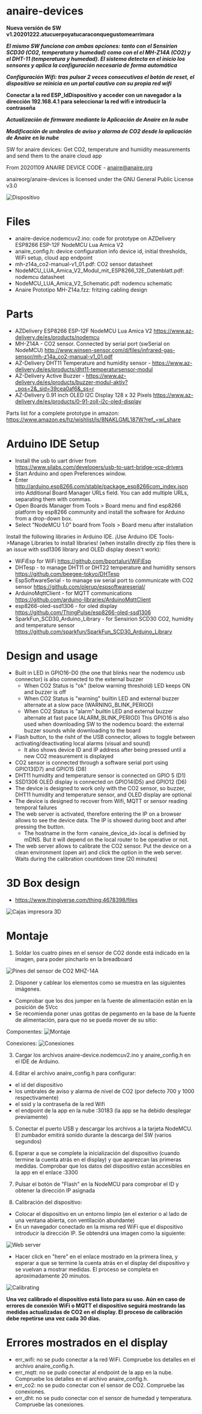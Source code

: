 # anaire-devices

**Nueva versión de SW v1.20201222.atucuerpoyatucaraconquegustomearrimara**

***El mismo SW funciona con ambas opciones: tanto con el Sensirion SCD30 (CO2, temperatura y humedad) como con el el MH-Z14A (CO2) y el DHT-11 (temperatura y humedad). El sistema detecta en el inicio los sensores y aplica la configuración necesaria de forma automática***

***Configuración Wifi: tras pulsar 2 veces consecutivas el botón de reset, el dispositivo se reinicia en un portal cautivo con su propia red wifi***

****Conectar a la red ESP_IdDispositivo y acceder con un navegador a la dirección 192.168.4.1 para seleccionar la red wifi e introducir la contraseña****

***Actualización de firmware mediante la Aplicación de Anaire en la nube***

***Modificación de umbrales de aviso y alarma de CO2 desde la aplicación de Anaire en la nube***

SW for anaire devices: Get CO2, temperature and humidity measurements and send them to the anaire cloud app

From 20201109 ANAIRE DEVICE CODE - anaire@anaire.org

anaireorg/anaire-devices is licensed under the GNU General Public License v3.0

![Dispositivo](https://github.com/anaireorg/anaire-devices/blob/main/images/Dispositvo_ANAIRE_display.png)

# Files
- anaire-device.nodemcuv2.ino: code for prototype on AZDelivery ESP8266 ESP-12F NodeMCU Lua Amica V2
- anaire_config.h: device configuration info
  device id, initial thresholds, WiFi setup, cloud app endpoint
- mh-z14a_co2-manual-v1_01.pdf: CO2 sensor datasheet
- NodeMCU_LUA_Amica_V2_Modul_mit_ESP8266_12E_Datenblatt.pdf: nodemcu datasheet
- NodeMCU_LUA_Amica_V2_Schematic.pdf: nodemcu schematic
- Anaire Prototipo MH-Z14a.fzz: fritzing cabling design

# Parts
- AZDelivery ESP8266 ESP-12F NodeMCU Lua Amica V2 https://www.az-delivery.de/es/products/nodemcu
- MH-Z14A - CO2 sensor. Connected by serial port (swSerial on NodeMCU) http://www.winsen-sensor.com/d/files/infrared-gas-sensor/mh-z14a_co2-manual-v1_01.pdf 
- AZ-Delivery DHT11 Temperature and humidity sensor - https://www.az-delivery.de/es/products/dht11-temperatursensor-modul
- AZ-Delivery Active Buzzer - https://www.az-delivery.de/es/products/buzzer-modul-aktiv?_pos=2&_sid=39cea0af6&_ss=r
- AZ-Delivery 0.91 inch OLED I2C Display 128 x 32 Pixels  https://www.az-delivery.de/es/products/0-91-zoll-i2c-oled-display

Parts list for a complete prototype in amazon: https://www.amazon.es/hz/wishlist/ls/8NAKLGML187W?ref_=wl_share

# Arduino IDE Setup
 - Install the usb to uart driver from https://www.silabs.com/developers/usb-to-uart-bridge-vcp-drivers
 - Start Arduino and open Preferences window.
 - Enter http://arduino.esp8266.com/stable/package_esp8266com_index.json into Additional Board Manager URLs field. You can add multiple URLs, separating them with commas.
 - Open Boards Manager from Tools > Board menu and find esp8266 platform by esp8266 community and install the software for Arduino from a drop-down box.
 - Select "NodeMCU 1.0" board from Tools > Board menu after installation

Install the following libraries in Arduino IDE. ¡Use Arduino IDE Tools->Manage Libraries to install libraries! (when installin directly zip files there is an issue with ssd1306 library and OLED display doesn't work):
- WiFiEsp for WiFi https://github.com/bportaluri/WiFiEsp
- DHTesp - to manage DHT11 or DHT22 temperature and humidity sensors https://github.com/beegee-tokyo/DHTesp
- EspSoftwareSerial - to manage sw serial port to communicate with CO2 sensor https://github.com/plerup/espsoftwareserial/
- ArduinoMqttClient - for MQTT communications https://github.com/arduino-libraries/ArduinoMqttClient
- esp8266-oled-ssd1306 - for oled display https://github.com/ThingPulse/esp8266-oled-ssd1306
- SparkFun_SCD30_Arduino_Library - for Sensirion SCD30 CO2, humidity and temperature sensor https://github.com/sparkfun/SparkFun_SCD30_Arduino_Library

# Design and usage
- Built in LED in GPIO16-D0 (the one that blinks near the nodemcu usb connector) is also connected to the external buzzer
  - When CO2 Status is "ok" (below warning threshold) LED keeps ON and buzzer is off
  - When CO2 Status is "warning" builtin LED and external buzzer alternate at a slow pace (WARNING_BLINK_PERIOD)
  - When CO2 Status is "alarm" builtin LED and external buzzer alternate at fast pace (ALARM_BLINK_PERIOD)
  This GPIO16 is also used when downloading SW to the nodemcu board: the external buzzer sounds while downloading to the board
- Flash button, to the risht of the USB connector, allows to toggle between activating/deactivating local alarms (visual and sound)
  - It also shows device ID and IP address after being pressed until a new CO2 measurement is displayed
- CO2 sensor is connected through a software serial port using GPIO13(D7) and GPIO15 (D8)
- DHT11 humidity and temperature sensor is connected on GPIO 5 (D1)
- SSD1306 OLED display is connected on GPIO14(D5) and GPIO12 (D6)
- The device is designed to work only with the CO2 sensor, so buzzer, DHT11 humidity and temperature sensor, and OLED display are optional
- The device is designed to recover from Wifi, MQTT or sensor reading temporal failures
- The web server is activated, therefore entering the IP on a browser allows to see the device data. The IP is showed during boot and after pressing the button.
  - The hostname in the form <anaire_device_id>.local is definied by mDNS. But it will depend on the local router to be operative or not.
- The web server allows to calibrate the CO2 sensor. Put the device on a clean environment (open air) and click the option in the web server. Waits during the calibration countdown time (20 minutes)

# 3D Box design
 - https://www.thingiverse.com/thing:4678398/files
 
 ![Cajas impresora 3D](https://github.com/anaireorg/anaire-devices/blob/main/images/WhatsApp%20Image%202020-12-07%20at%2011.47.58.jpeg)
 
# Montaje

1. Soldar los cuatro pines en el sensor de CO2 donde está indicado en la imagen, para poder pincharlo en la breadboard

![Pines del sensor de CO2 MHZ-14A](https://github.com/anaireorg/anaire-devices/blob/main/images/Pines_CO2_ANAIRE.png)

2. Disponer y cablear los elementos como se muestra en las siguientes imágenes. 
- Comprobar que los dos jumper en la fuente de alimentación están en la posición de 5Vcc
- Se recomienda poner unas gotitas de pegamento en la base de la fuente de alimentación, para que no se pueda mover de su sitio:

Componentes:
![Montaje](https://github.com/anaireorg/anaire-devices/blob/main/images/medida_photo_2020-12-07_22-28-34.png)

Conexiones:
![Conexiones](https://github.com/anaireorg/anaire-devices/blob/main/images/Connections_NodeMCU_LUA_Amica_V2_Schematic.png)

3. Cargar los archivos anaire-device.nodemcuv2.ino y anaire_config.h en el IDE de Arduino.

4. Editar el archivo anaire_config.h para configurar:
  - el id del dispositivo 
  - los umbrales de aviso y alarma de nivel de CO2 (por defecto 700 y 1000 respectivamente)
  - el ssid y la contraseña de la red Wifi
  - el endpoint de la app en la nube <nombrededominio>:30183 (la app se ha debido desplegar previamente)
  
5. Conectar el puerto USB y descargar los archivos a la tarjeta NodeMCU. El zumbador emitirá sonido durante la descarga del SW (varios segundos)

6. Esperar a que se complete la inicialización del dispositivo (cuando termine la cuenta atrás en el display) y que aparezcan las primeras medidas. Comprobar que los datos del dispositivo están accesibles en la app en el enlace <nombrededominio>:3300

7. Pulsar el botón de "Flash" en la NodeMCU para comprobar el ID y obtener la dirección IP asignada

8. Calibración del dispositivo:
  - Colocar el dispositivo en un entorno limpio (en el exterior o al lado de una ventana abierta, con ventilación abundante)
  - En un navegador conectado en la misma red WiFi que el dispositivo introducir la dirección IP. Se obtendrá una imagen como la siguiente:
  
  ![Web server](https://github.com/anaireorg/anaire-devices/blob/main/images/Captura_calibration.PNG)
  
  - Hacer click en "here" en el enlace mostrado en la primera línea, y esperar a que se termine la cuenta atrás en el display del dispositivo y se vuelvan a mostrar medidas. El proceso se completa en aproximadamente 20 minutos.

![Calibrating](https://github.com/anaireorg/anaire-devices/blob/main/images/calibrating_photo_2020-12-07_22-01-00.jpg)

**Una vez calibrado el dispositivo está listo para su uso. Aún en caso de errores de conexión WiFi o MQTT el dispositivo seguirá mostrando las medidas actualizadas de CO2 en el display. El proceso de calibración debe repetirse una vez cada 30 días.**

# Errores mostrados en el display
  - err_wifi: no se pudo conectar a la red WiFi. Compruebe los detalles en el archivo anaire_config.h.
  - err_mqtt: no se pudo conectar al endpoint de la app en la nube. Compruebe los detalles en el archivo anaire_config.h.
  - err_co2: no se pudo conectar con el sensor de CO2. Compruebe las conexiones.
  - err_dht: no se pudo conectar con el sensor de humedad y temperatura. Compruebe las conexiones.

